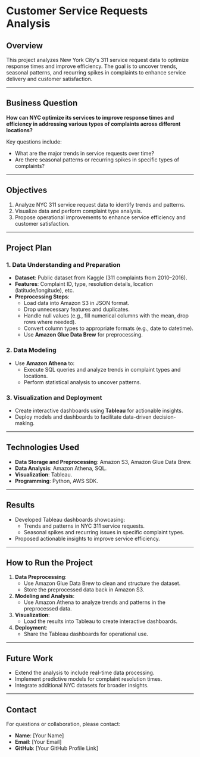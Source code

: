 # **Customer Service Requests Analysis**

## **Overview**
This project analyzes New York City's 311 service request data to optimize response times and improve efficiency. The goal is to uncover trends, seasonal patterns, and recurring spikes in complaints to enhance service delivery and customer satisfaction.

---

## **Business Question**
**How can NYC optimize its services to improve response times and efficiency in addressing various types of complaints across different locations?**

Key questions include:
- What are the major trends in service requests over time?
- Are there seasonal patterns or recurring spikes in specific types of complaints?

---

## **Objectives**
1. Analyze NYC 311 service request data to identify trends and patterns.
2. Visualize data and perform complaint type analysis.
3. Propose operational improvements to enhance service efficiency and customer satisfaction.

---

## **Project Plan**
### **1. Data Understanding and Preparation**
- **Dataset**: Public dataset from Kaggle (311 complaints from 2010–2016).
- **Features**: Complaint ID, type, resolution details, location (latitude/longitude), etc.
- **Preprocessing Steps**:
  - Load data into Amazon S3 in JSON format.
  - Drop unnecessary features and duplicates.
  - Handle null values (e.g., fill numerical columns with the mean, drop rows where needed).
  - Convert column types to appropriate formats (e.g., date to datetime).
  - Use **Amazon Glue Data Brew** for preprocessing.

### **2. Data Modeling**
- Use **Amazon Athena** to:
  - Execute SQL queries and analyze trends in complaint types and locations.
  - Perform statistical analysis to uncover patterns.

### **3. Visualization and Deployment**
- Create interactive dashboards using **Tableau** for actionable insights.
- Deploy models and dashboards to facilitate data-driven decision-making.

---

## **Technologies Used**
- **Data Storage and Preprocessing**: Amazon S3, Amazon Glue Data Brew.
- **Data Analysis**: Amazon Athena, SQL.
- **Visualization**: Tableau.
- **Programming**: Python, AWS SDK.

---

## **Results**
- Developed Tableau dashboards showcasing:
  - Trends and patterns in NYC 311 service requests.
  - Seasonal spikes and recurring issues in specific complaint types.
- Proposed actionable insights to improve service efficiency.

---

## **How to Run the Project**
1. **Data Preprocessing**:
   - Use Amazon Glue Data Brew to clean and structure the dataset.
   - Store the preprocessed data back in Amazon S3.
2. **Modeling and Analysis**:
   - Use Amazon Athena to analyze trends and patterns in the preprocessed data.
3. **Visualization**:
   - Load the results into Tableau to create interactive dashboards.
4. **Deployment**:
   - Share the Tableau dashboards for operational use.

---

## **Future Work**
- Extend the analysis to include real-time data processing.
- Implement predictive models for complaint resolution times.
- Integrate additional NYC datasets for broader insights.

---

## **Contact**
For questions or collaboration, please contact:
- **Name**: [Your Name]
- **Email**: [Your Email]
- **GitHub**: [Your GitHub Profile Link]
